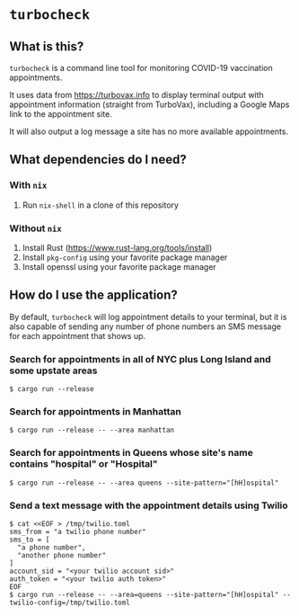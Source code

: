 # `turbocheck`

## What is this?

`turbocheck` is a command line tool for monitoring COVID-19 vaccination appointments.

It uses data from https://turbovax.info to display terminal output with
appointment information (straight from TurboVax), including a Google Maps link
to the appointment site.

It will also output a log message a site has no more available appointments.

## What dependencies do I need?

### With `nix`

1. Run `nix-shell` in a clone of this repository

### Without `nix`

1. Install Rust (https://www.rust-lang.org/tools/install)
1. Install `pkg-config` using your favorite package manager
1. Install openssl using your favorite package manager

## How do I use the application?

By default, `turbocheck` will log appointment details to your terminal, but it is
also capable of sending any number of phone numbers an SMS message for each
appointment that shows up.

### Search for appointments in all of NYC plus Long Island and some upstate areas

```
$ cargo run --release
```

### Search for appointments in Manhattan

```
$ cargo run --release -- --area manhattan
```

### Search for appointments in Queens whose site's name contains "hospital" or "Hospital"

```
$ cargo run --release -- --area queens --site-pattern="[hH]ospital"
```


### Send a text message with the appointment details using Twilio

```
$ cat <<EOF > /tmp/twilio.toml
sms_from = "a twilio phone number"
sms_to = [
  "a phone number",
  "another phone number"
]
account_sid = "<your twilio account sid>"
auth_token = "<your twilio auth token>"
EOF
$ cargo run --release -- --area=queens --site-pattern="[hH]ospital" --twilio-config=/tmp/twilio.toml
```
